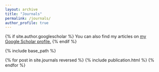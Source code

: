 ```yaml
---
layout: archive
title: "Journals"
permalink: /journals/
author_profile: true
---
```


{% if site.author.googlescholar %}
  You can also find my articles on <u><a href="{{author.googlescholar}}">my Google Scholar profile</a>.</u>
{% endif %}

{% include base_path %}

<table>
{% for post in site.journals reversed %}
  <tr>{% include publication.html %}</tr>
{% endfor %}
</table>
